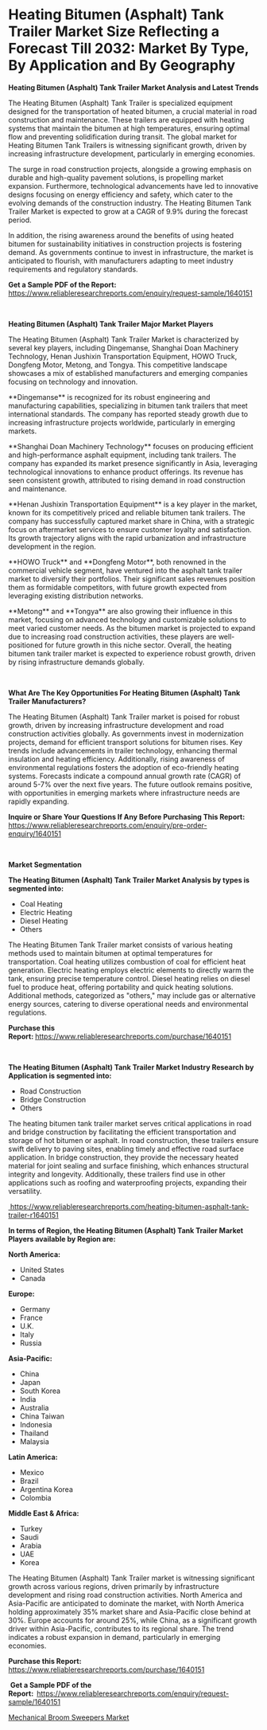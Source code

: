 <p><h1>Heating Bitumen (Asphalt) Tank Trailer Market Size Reflecting a Forecast Till 2032: Market By Type, By Application and By Geography</h1></p><p><strong>Heating Bitumen (Asphalt) Tank Trailer Market Analysis and Latest Trends</strong></p>
<p><p>The Heating Bitumen (Asphalt) Tank Trailer is specialized equipment designed for the transportation of heated bitumen, a crucial material in road construction and maintenance. These trailers are equipped with heating systems that maintain the bitumen at high temperatures, ensuring optimal flow and preventing solidification during transit. The global market for Heating Bitumen Tank Trailers is witnessing significant growth, driven by increasing infrastructure development, particularly in emerging economies.</p><p>The surge in road construction projects, alongside a growing emphasis on durable and high-quality pavement solutions, is propelling market expansion. Furthermore, technological advancements have led to innovative designs focusing on energy efficiency and safety, which cater to the evolving demands of the construction industry. The Heating Bitumen Tank Trailer Market is expected to grow at a CAGR of 9.9% during the forecast period. </p><p>In addition, the rising awareness around the benefits of using heated bitumen for sustainability initiatives in construction projects is fostering demand. As governments continue to invest in infrastructure, the market is anticipated to flourish, with manufacturers adapting to meet industry requirements and regulatory standards.</p></p>
<p><strong>Get a Sample PDF of the Report:&nbsp;</strong> <a href="https://www.reliableresearchreports.com/enquiry/request-sample/1640151?utm_campaign=2796&utm_medium=2&utm_source=Github&utm_content=ia&utm_term=27022025&utm_id=heating-bitumen-asphalt-tank-trailer">https://www.reliableresearchreports.com/enquiry/request-sample/1640151</a></p>
<p>&nbsp;</p>
<p><strong>Heating Bitumen (Asphalt) Tank Trailer Major Market Players</strong></p>
<p><p>The Heating Bitumen (Asphalt) Tank Trailer Market is characterized by several key players, including Dingemanse, Shanghai Doan Machinery Technology, Henan Jushixin Transportation Equipment, HOWO Truck, Dongfeng Motor, Metong, and Tongya. This competitive landscape showcases a mix of established manufacturers and emerging companies focusing on technology and innovation.</p><p>**Dingemanse** is recognized for its robust engineering and manufacturing capabilities, specializing in bitumen tank trailers that meet international standards. The company has reported steady growth due to increasing infrastructure projects worldwide, particularly in emerging markets.</p><p>**Shanghai Doan Machinery Technology** focuses on producing efficient and high-performance asphalt equipment, including tank trailers. The company has expanded its market presence significantly in Asia, leveraging technological innovations to enhance product offerings. Its revenue has seen consistent growth, attributed to rising demand in road construction and maintenance.</p><p>**Henan Jushixin Transportation Equipment** is a key player in the market, known for its competitively priced and reliable bitumen tank trailers. The company has successfully captured market share in China, with a strategic focus on aftermarket services to ensure customer loyalty and satisfaction. Its growth trajectory aligns with the rapid urbanization and infrastructure development in the region.</p><p>**HOWO Truck** and **Dongfeng Motor**, both renowned in the commercial vehicle segment, have ventured into the asphalt tank trailer market to diversify their portfolios. Their significant sales revenues position them as formidable competitors, with future growth expected from leveraging existing distribution networks.</p><p>**Metong** and **Tongya** are also growing their influence in this market, focusing on advanced technology and customizable solutions to meet varied customer needs. As the bitumen market is projected to expand due to increasing road construction activities, these players are well-positioned for future growth in this niche sector. Overall, the heating bitumen tank trailer market is expected to experience robust growth, driven by rising infrastructure demands globally.</p></p>
<p>&nbsp;</p>
<p><strong>What Are The Key Opportunities For Heating Bitumen (Asphalt) Tank Trailer Manufacturers?</strong></p>
<p><p>The Heating Bitumen (Asphalt) Tank Trailer market is poised for robust growth, driven by increasing infrastructure development and road construction activities globally. As governments invest in modernization projects, demand for efficient transport solutions for bitumen rises. Key trends include advancements in trailer technology, enhancing thermal insulation and heating efficiency. Additionally, rising awareness of environmental regulations fosters the adoption of eco-friendly heating systems. Forecasts indicate a compound annual growth rate (CAGR) of around 5-7% over the next five years. The future outlook remains positive, with opportunities in emerging markets where infrastructure needs are rapidly expanding.</p></p>
<p><strong>Inquire or Share Your Questions If Any Before Purchasing This Report:</strong> <a href="https://www.reliableresearchreports.com/enquiry/pre-order-enquiry/1640151?utm_campaign=2796&utm_medium=2&utm_source=Github&utm_content=ia&utm_term=27022025&utm_id=heating-bitumen-asphalt-tank-trailer">https://www.reliableresearchreports.com/enquiry/pre-order-enquiry/1640151</a></p>
<p>&nbsp;</p>
<p><strong>Market Segmentation</strong></p>
<p><strong>The Heating Bitumen (Asphalt) Tank Trailer Market Analysis by types is segmented into:</strong></p>
<p><ul><li>Coal Heating</li><li>Electric Heating</li><li>Diesel Heating</li><li>Others</li></ul></p>
<p><p>The Heating Bitumen Tank Trailer market consists of various heating methods used to maintain bitumen at optimal temperatures for transportation. Coal heating utilizes combustion of coal for efficient heat generation. Electric heating employs electric elements to directly warm the tank, ensuring precise temperature control. Diesel heating relies on diesel fuel to produce heat, offering portability and quick heating solutions. Additional methods, categorized as "others," may include gas or alternative energy sources, catering to diverse operational needs and environmental regulations.</p></p>
<p><strong>Purchase this Report:&nbsp;</strong><a href="https://www.reliableresearchreports.com/purchase/1640151?utm_campaign=2796&utm_medium=2&utm_source=Github&utm_content=ia&utm_term=27022025&utm_id=heating-bitumen-asphalt-tank-trailer">https://www.reliableresearchreports.com/purchase/1640151</a></p>
<p>&nbsp;</p>
<p><strong>The Heating Bitumen (Asphalt) Tank Trailer Market Industry Research by Application is segmented into:</strong></p>
<p><ul><li>Road Construction</li><li>Bridge Construction</li><li>Others</li></ul></p>
<p><p>The heating bitumen tank trailer market serves critical applications in road and bridge construction by facilitating the efficient transportation and storage of hot bitumen or asphalt. In road construction, these trailers ensure swift delivery to paving sites, enabling timely and effective road surface application. In bridge construction, they provide the necessary heated material for joint sealing and surface finishing, which enhances structural integrity and longevity. Additionally, these trailers find use in other applications such as roofing and waterproofing projects, expanding their versatility.</p></p>
<p><a href="https://www.reliableresearchreports.com/heating-bitumen-asphalt-tank-trailer-r1640151?utm_campaign=2796&utm_medium=2&utm_source=Github&utm_content=ia&utm_term=27022025&utm_id=heating-bitumen-asphalt-tank-trailer">&nbsp;https://www.reliableresearchreports.com/heating-bitumen-asphalt-tank-trailer-r1640151</a></p>
<p><strong>In terms of Region, the Heating Bitumen (Asphalt) Tank Trailer Market Players available by Region are:</strong></p>
<p>
    <p> <strong> North America: </strong>
        <ul>
            <li>United States</li>
            <li>Canada</li>
        </ul>
        </p> 
    <p> <strong> Europe: </strong>
        <ul>
            <li>Germany</li>
            <li>France</li>
            <li>U.K.</li>
            <li>Italy</li>
            <li>Russia</li>
        </ul>
        </p> 
    <p> <strong> Asia-Pacific: </strong>
        <ul>
            <li>China</li>
            <li>Japan</li>
            <li>South Korea</li>
            <li>India</li>
            <li>Australia</li>
            <li>China Taiwan</li>
            <li>Indonesia</li>
            <li>Thailand</li>
            <li>Malaysia</li>
        </ul>
        </p> 
    <p> <strong> Latin America: </strong>
        <ul>
            <li>Mexico</li>
            <li>Brazil</li>
            <li>Argentina Korea</li>
            <li>Colombia</li>
        </ul>
        </p> 
    <p> <strong> Middle East & Africa: </strong>
        <ul>
            <li>Turkey</li>
            <li>Saudi</li>
            <li>Arabia</li>
            <li>UAE</li>
            <li>Korea</li>
        </ul>
    </p>
    </p>
<p><p>The Heating Bitumen (Asphalt) Tank Trailer market is witnessing significant growth across various regions, driven primarily by infrastructure development and rising road construction activities. North America and Asia-Pacific are anticipated to dominate the market, with North America holding approximately 35% market share and Asia-Pacific close behind at 30%. Europe accounts for around 25%, while China, as a significant growth driver within Asia-Pacific, contributes to its regional share. The trend indicates a robust expansion in demand, particularly in emerging economies.</p></p>
<p><strong>Purchase this Report: </strong><a href="https://www.reliableresearchreports.com/purchase/1640151?utm_campaign=2796&utm_medium=2&utm_source=Github&utm_content=ia&utm_term=27022025&utm_id=heating-bitumen-asphalt-tank-trailer">https://www.reliableresearchreports.com/purchase/1640151</a></p>
<p>&nbsp;<strong>Get a Sample PDF of the Report:&nbsp;&nbsp;</strong><a href="https://www.reliableresearchreports.com/enquiry/request-sample/1640151?utm_campaign=2796&utm_medium=2&utm_source=Github&utm_content=ia&utm_term=27022025&utm_id=heating-bitumen-asphalt-tank-trailer">https://www.reliableresearchreports.com/enquiry/request-sample/1640151</a></p>
<p><strong></strong></p>
<p><p><a href="https://github.com/judonyamates/Market-Research-Report-List-1/blob/main/mechanical-broom-sweepers-market.md?utm_campaign=2796&utm_medium=2&utm_source=Github&utm_content=ia&utm_term=27022025&utm_id=heating-bitumen-asphalt-tank-trailer">Mechanical Broom Sweepers Market</a></p></p>
